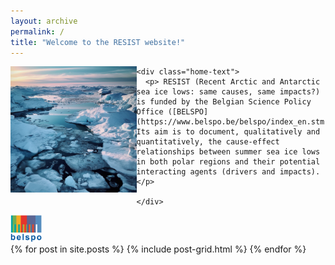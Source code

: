 ```yaml
---
layout: archive
permalink: /
title: "Welcome to the RESIST website!"
---
```


<div>
  <div class="image">
    <img src="/images/seaice.png" alt="Sea ice" align="left" width="40%"> 
  </div>
  
    <div class="home-text">        
      <p> RESIST (Recent Arctic and Antarctic sea ice lows: same causes, same impacts?) is funded by the Belgian Science Policy Office ([BELSPO](https://www.belspo.be/belspo/index_en.stm)). Its aim is to document, qualitatively and quantitatively, the cause-effect relationships between summer sea ice lows in both polar regions and their potential interacting agents (drivers and impacts).</p>
       
    </div>
</div>

<img src="/images/BELSPO_logo.jpg" height="10%" width="10%"> 

<div class="tiles">
{% for post in site.posts %}
	{% include post-grid.html %}
{% endfor %}
</div><!-- /.tiles -->
